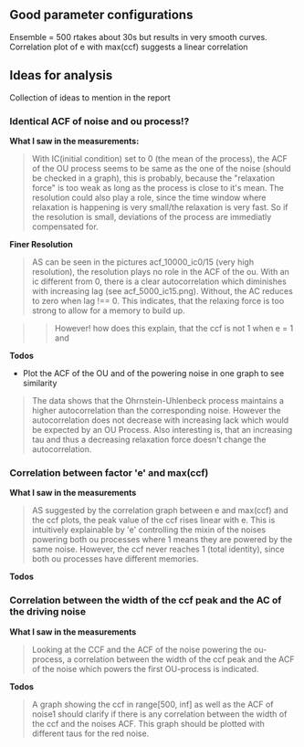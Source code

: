 ## Good parameter configurations
Ensemble = 500 rtakes about 30s but results in very smooth curves.
Correlation plot of e with max(ccf) suggests a linear correlation

## Ideas for analysis
Collection of ideas to mention in the report

### Identical ACF of noise and ou process!?

**What I saw in the measurements:**

> With IC(initial condition) set to 0 (the mean of the process), the ACF of the OU process seems to be same as the one of the noise (should be checked in a graph),
this is probably, because the "relaxation force" is too weak as long as the process is close to it's mean.
>The resolution could also play a role, since the time window where relaxation is happening is very small/the relaxation is very fast.
>So if the resolution is small, deviations of the process are immediatly compensated for.

**Finer Resolution**
> AS can be seen in the pictures acf_10000_ic0/15 (very high resolution), the resolution plays no role in the ACF of the ou.
> With an ic different from 0, there is a clear autocorrelation which diminishes with increasing lag (see acf_5000_ic15.png).
> Without, the AC reduces to zero when lag !== 0. This indicates, that the relaxing force is too strong to allow for a memory to build up.

>> However! how does this explain, that the ccf is not 1 when e = 1 and  

**Todos**

- Plot the ACF of the OU and of the powering noise in one graph to see similarity
> The data shows that the Ohrnstein-Uhlenbeck process maintains a higher autocorrelation than the corresponding noise. However the autocorrelation does not decrease with increasing lack which would be expected by an OU Process. Also interesting is, that an increasing tau and thus a decreasing relaxation force doesn't change the autocorrelation.

### Correlation between factor 'e' and max(ccf)
**What I saw in the measurements**

>AS suggested by the correlation graph between e and max(ccf) and the ccf plots, the peak value of the ccf rises linear with e.
This is intuitively explainable by 'e' controlling the mixin of the noises powering both ou processes where 1 means they are
powered by the same noise. However, the ccf never reaches 1 (total identity), since both ou processes have different memories.

**Todos**


### Correlation between the width of the ccf peak and the AC of the driving noise
**What I saw in the measurements**
> Looking at the CCF and the ACF of the noise powering the ou-process, a correlation between the width of the ccf peak and the
> ACF of the noise which powers the first OU-process is indicated.

**Todos**
> A graph showing the ccf in range[500, inf] as well as the ACF of noise1 should clarify if there is any correlation between
> the width of the ccf and the noises ACF. This graph should be plotted with different taus for the red noise.
